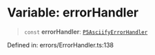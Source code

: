 # Variable: errorHandler

> `const` **errorHandler**: [`P5AsciifyErrorHandler`](../classes/P5AsciifyErrorHandler.md)

Defined in: errors/ErrorHandler.ts:138
